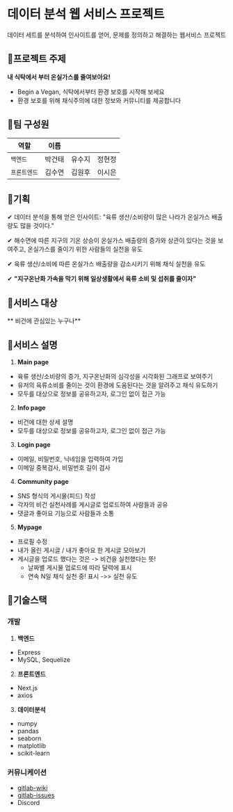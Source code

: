 # 데이터 분석 웹 서비스 프로젝트
데이터 세트를 분석하여 인사이트를 얻어, 문제를 정의하고 해결하는 웹서비스 프로젝트


## 🌿프로젝트 주제
**내 식탁에서 부터 온실가스를 줄여보아요!**
- Begin a Vegan, 식탁에서부터 환경 보호를 시작해 보세요
- 환경 보호를 위해 채식주의에 대한 정보와 커뮤니티를 제공합니다

## 🌿팀 구성원

| 역할         |  이름  |        |        |
| ------------ | :----: | :----: | :----: |
| `백엔드`     | 박건태 | 유수지 | 정현정 |
| `프론트엔드` | 김수연 | 김원후 | 이시은 |

## 🌿기획
✔ 데이터 분석을 통해 얻은 인사이트: "육류 생산/소비량이 많은 나라가 온실가스 배출량도 많을 것이다."

✔ 해수면에 따른 지구의 기온 상승이 온실가스 배출량의 증가와 상관이 있다는 것을  보여주고, 온실가스를 줄이기 위한 사람들의 실천을 유도

✔ 육류 생산/소비에 따른 온실가스 배출량을 감소시키기 위해 채식 실천을 유도

✔ **"지구온난화 가속을 막기 위해 일상생활에서 육류 소비 및 섭취를 줄이자"**

## 🌿서비스 대상
** 비건에 관심있는 누구나**

## 🌿서비스 설명
1. **Main page**
- 육류 생산/소비량의 증가, 지구온난화의 심각성을 시각화된 그래프로 보여주기
- 유저의 육류소비를 줄이는 것이 환경에 도움된다는 것을 알려주고 채식 유도하기
- 모두를 대상으로 정보를 공유하고자, 로그인 없이 접근 가능

2. **Info page**
- 비건에 대한 상세 설명
- 모두를 대상으로 정보를 공유하고자, 로그인 없이 접근 가능

3. **Login page**
- 이메일, 비밀번호, 닉네임을 입력하여 가입
- 이메일 중복검사, 비밀번호 길이 검사

4. **Community page**
- SNS 형식의 게시물(피드) 작성
- 각자의 비건 실천사례를 게시글로 업로드하여 사람들과 공유
- 댓글과 좋아요 기능으로 사람들과 소통

5. **Mypage**
- 프로필 수정
- 내가 올린 게시글 / 내가 좋아요 한 게시글 모아보기
- 게시글을 업로드 했다는 것은 -> 비건을 실천했다는 뜻!
    - 날짜별 게시물 업로드에 따라 달력에 표시
    - 연속 N일 채식 실천 중! 표시
    ->> 실천 유도

## 🌿기술스택

### 개발
1. **백엔드**

- Express
- MySQL, Sequelize

2. **프론트엔드**

- Next.js
- axios

3. **데이터분석**

- numpy
- pandas
- seaborn
- matplotlib
- scikit-learn

### 커뮤니케이션
- [gitlab-wiki](https://kdt-gitlab.elice.io/ai_track/class_04/data_project/team17/data-project-17/-/wikis/pages)
- [gitlab-issues](https://kdt-gitlab.elice.io/ai_track/class_04/data_project/team17/data-project-17/-/issues?scope=all&utf8=%E2%9C%93&state=all)
- Discord
